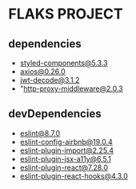 # FLAKS PROJECT

## dependencies
+ styled-components@5.3.3
+ axios@0.26.0
+ jwt-decode@3.1.2
+ "http-proxy-middleware@2.0.3


## devDependencies
+ eslint@8.7.0
+ eslint-config-airbnb@19.0.4
+ eslint-plugin-import@2.25.4
+ eslint-plugin-jsx-a11y@6.5.1
+ eslint-plugin-react@7.28.0
+ eslint-plugin-react-hooks@4.3.0